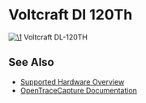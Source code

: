 # Voltcraft Dl 120Th

[![\1](../../assets/hardware/general/\2)](./File:Voltcraft_dl-120th.png.html)
[](./File:Voltcraft_dl-120th.png.html "Enlarge")
Voltcraft DL-120TH

## See Also
- [Supported Hardware Overview](../supported-hardware.md)
- [OpenTraceCapture Documentation](../../opentracecapture/overview.md)
